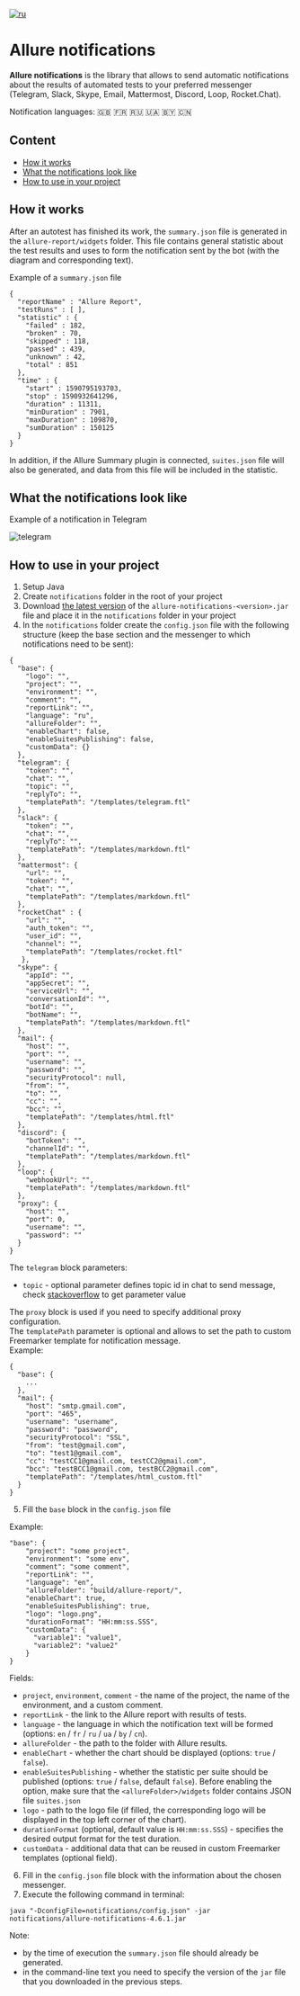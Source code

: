 [![ru](https://img.shields.io/badge/lang-ru-red.svg)](https://github.com/qa-guru/allure-notifications/blob/master/README.md)

# Allure notifications
**Allure notifications** is the library that allows to send automatic notifications about the results of automated tests to your preferred messenger (Telegram, Slack, Skype, Email, Mattermost, Discord, Loop, Rocket.Chat).

Notification languages: 🇬🇧 🇫🇷 🇷🇺 🇺🇦 🇧🇾 🇨🇳

## Content
+ [How it works](#how-it-works)
+ [What the notifications look like](#what-the-notifications-look-like)
+ [How to use in your project](#how-to-use-in-your-project)


## How it works
After an autotest has finished its work, the `summary.json` file is generated in the `allure-report/widgets` folder. This file contains general statistic about the test results and uses to form the notification sent by the bot (with the diagram and corresponding text).

Example of a `summary.json` file
```
{
  "reportName" : "Allure Report",
  "testRuns" : [ ],
  "statistic" : {
    "failed" : 182,
    "broken" : 70,
    "skipped" : 118,
    "passed" : 439,
    "unknown" : 42,
    "total" : 851
  },
  "time" : {
    "start" : 1590795193703,
    "stop" : 1590932641296,
    "duration" : 11311,
    "minDuration" : 7901,
    "maxDuration" : 109870,
    "sumDuration" : 150125
  }
}
```
In addition, if the Allure Summary plugin is connected, `suites.json` file will also be generated, and data from this file will be included in the statistic.

## What the notifications look like
Example of a notification in Telegram

![telegram](https://user-images.githubusercontent.com/109241600/213396660-c70adc4c-7a0f-4926-8d9d-473c6c433dd2.png)

## How to use in your project

1. Setup Java
2. Create `notifications` folder in the root of your project
3. Download [the latest version](https://github.com/qa-guru/allure-notifications/releases) of the `allure-notifications-<version>.jar` file and place it in the `notifications` folder in your project
4. In the `notifications` folder create the `config.json` file with the following structure (keep the base section and the messenger to which notifications need to be sent):
```
{
  "base": {
    "logo": "",
    "project": "",
    "environment": "",
    "comment": "",
    "reportLink": "",
    "language": "ru",
    "allureFolder": "",
    "enableChart": false,
    "enableSuitesPublishing": false,
    "customData": {}
  },
  "telegram": {
    "token": "",
    "chat": "",
    "topic": "",
    "replyTo": "",
    "templatePath": "/templates/telegram.ftl"
  },
  "slack": {
    "token": "",
    "chat": "",
    "replyTo": "",
    "templatePath": "/templates/markdown.ftl"
  },
  "mattermost": {
    "url": "",
    "token": "",
    "chat": "",
    "templatePath": "/templates/markdown.ftl"
  },
  "rocketChat" : {
    "url": "",
    "auth_token": "",
    "user_id": "",
    "channel": "",
    "templatePath": "/templates/rocket.ftl"
   },
  "skype": {
    "appId": "",
    "appSecret": "",
    "serviceUrl": "",
    "conversationId": "",
    "botId": "",
    "botName": "",
    "templatePath": "/templates/markdown.ftl"
  },
  "mail": {
    "host": "",
    "port": "",
    "username": "",
    "password": "",
    "securityProtocol": null,
    "from": "",
    "to": "",
    "cc": "",
    "bcc": "",
    "templatePath": "/templates/html.ftl"
  },
  "discord": {
    "botToken": "",
    "channelId": "",
    "templatePath": "/templates/markdown.ftl"
  },
  "loop": {
    "webhookUrl": "",
    "templatePath": "/templates/markdown.ftl"
  },
  "proxy": {
    "host": "",
    "port": 0,
    "username": "",
    "password": ""
  }
}
```

The `telegram` block parameters:

+ `topic` - optional parameter defines topic id in chat to send message,
  check [stackoverflow](https://stackoverflow.com/questions/74773675/how-to-get-topic-id-for-telegram-group-chat) to get
  parameter value

The `proxy` block is used if you need to specify additional proxy configuration.\
The `templatePath` parameter is optional and allows to set the path to custom Freemarker template for notification message.\
Example:
```
{
  "base": {
    ...
  },
  "mail": {
    "host": "smtp.gmail.com",
    "port": "465",
    "username": "username",
    "password": "password",
    "securityProtocol": "SSL",
    "from": "test@gmail.com",
    "to": "test1@gmail.com",
    "cc": "testCC1@gmail.com, testCC2@gmail.com",
    "bcc": "testBCC1@gmail.com, testBCC2@gmail.com",
    "templatePath": "/templates/html_custom.ftl"
  }
}
```
5. Fill the `base` block in the `config.json` file

Example:
```
"base": {
    "project": "some project",
    "environment": "some env",
    "comment": "some comment",
    "reportLink": "",
    "language": "en",
    "allureFolder": "build/allure-report/",
    "enableChart": true,
    "enableSuitesPublishing": true,
    "logo": "logo.png",
    "durationFormat": "HH:mm:ss.SSS",
    "customData": {
      "variable1": "value1",
      "variable2": "value2"
    }
}
```

Fields:
+ `project`, `environment`, `comment` - the name of the project, the name of the environment, and a custom comment.
+ `reportLink` - the link to the Allure report with results of tests.
+ `language` - the language in which the notification text will be formed (options: `en` / `fr` / `ru` / `ua` / `by` / `cn`).
+ `allureFolder` - the path to the folder with Allure results.
+ `enableChart` - whether the chart should be displayed (options: `true` / `false`).
+ `enableSuitesPublishing` - whether the statistic per suite should be published (options: `true` / `false`, default `false`). Before enabling the option, make sure that the `<allureFolder>/widgets` folder contains JSON file `suites.json`
+ `logo` - path to the logo file (if filled, the corresponding logo will be displayed in the top left corner of the chart).
+ `durationFormat` (optional, default value is `HH:mm:ss.SSS`) - specifies the desired output format for the test duration.
+ `customData` - additional data that can be reused in custom Freemarker templates (optional field).
6. Fill in the `config.json` file block with the information about the chosen messenger.
7. Execute the following command in terminal:
```
java "-DconfigFile=notifications/config.json" -jar notifications/allure-notifications-4.6.1.jar
```
Note:

+ by the time of execution the `summary.json` file should already be generated.
+ in the command-line text you need to specify the version of the `jar` file that you downloaded in the previous steps.
